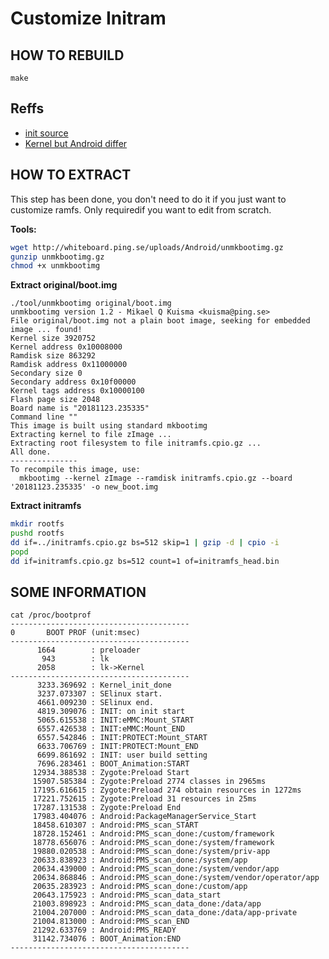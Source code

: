 # Customize Initram


## HOW TO REBUILD

```
make

```

## Reffs

- [init source](https://android.googlesource.com/platform/system/core/+/refs/tags/android-4.4.2_r2.0.1/init/init.c)
- [Kernel but Android differ](https://android.googlesource.com/kernel/mediatek/+/android-4.4.4_r3)

## HOW TO EXTRACT

This step has been done, you don't need to do it if you just want to customize ramfs.
Only requiredif you want to edit from scratch.


**Tools:**

``` bash
wget http://whiteboard.ping.se/uploads/Android/unmkbootimg.gz 
gunzip unmkbootimg.gz
chmod +x unmkbootimg
```

**Extract original/boot.img**

```
./tool/unmkbootimg original/boot.img 
unmkbootimg version 1.2 - Mikael Q Kuisma <kuisma@ping.se>
File original/boot.img not a plain boot image, seeking for embedded image ... found!
Kernel size 3920752
Kernel address 0x10008000
Ramdisk size 863292
Ramdisk address 0x11000000
Secondary size 0
Secondary address 0x10f00000
Kernel tags address 0x10000100
Flash page size 2048
Board name is "20181123.235335"
Command line ""
This image is built using standard mkbootimg
Extracting kernel to file zImage ...
Extracting root filesystem to file initramfs.cpio.gz ...
All done.
---------------
To recompile this image, use:
  mkbootimg --kernel zImage --ramdisk initramfs.cpio.gz --board '20181123.235335' -o new_boot.img
```

**Extract initramfs**

``` bash
mkdir rootfs
pushd rootfs
dd if=../initramfs.cpio.gz bs=512 skip=1 | gzip -d | cpio -i
popd
dd if=initramfs.cpio.gz bs=512 count=1 of=initramfs_head.bin
```

## SOME INFORMATION


```
cat /proc/bootprof
----------------------------------------
0	    BOOT PROF (unit:msec)
----------------------------------------
      1664        : preloader
       943        : lk
      2058        : lk->Kernel
----------------------------------------
      3233.369692 : Kernel_init_done
      3237.073307 : SElinux start.
      4661.009230 : SElinux end.
      4819.309076 : INIT: on init start
      5065.615538 : INIT:eMMC:Mount_START
      6557.426538 : INIT:eMMC:Mount_END
      6557.542846 : INIT:PROTECT:Mount_START
      6633.706769 : INIT:PROTECT:Mount_END
      6699.861692 : INIT: user build setting
      7696.283461 : BOOT_Animation:START
     12934.388538 : Zygote:Preload Start
     15907.585384 : Zygote:Preload 2774 classes in 2965ms
     17195.616615 : Zygote:Preload 274 obtain resources in 1272ms
     17221.752615 : Zygote:Preload 31 resources in 25ms
     17287.131538 : Zygote:Preload End
     17983.404076 : Android:PackageManagerService_Start
     18458.610307 : Android:PMS_scan_START
     18728.152461 : Android:PMS_scan_done:/custom/framework
     18778.656076 : Android:PMS_scan_done:/system/framework
     19880.020538 : Android:PMS_scan_done:/system/priv-app
     20633.838923 : Android:PMS_scan_done:/system/app
     20634.439000 : Android:PMS_scan_done:/system/vendor/app
     20634.868846 : Android:PMS_scan_done:/system/vendor/operator/app
     20635.283923 : Android:PMS_scan_done:/custom/app
     20643.175923 : Android:PMS_scan_data_start
     21003.898923 : Android:PMS_scan_data_done:/data/app
     21004.207000 : Android:PMS_scan_data_done:/data/app-private
     21004.813000 : Android:PMS_scan_END
     21292.633769 : Android:PMS_READY
     31142.734076 : BOOT_Animation:END
----------------------------------------

```